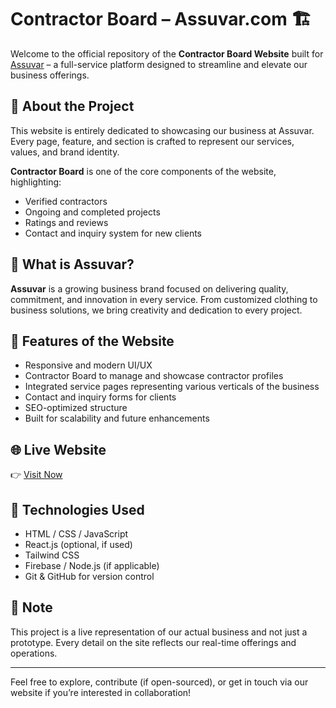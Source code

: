 # Contractor Board – Assuvar.com 🏗️

Welcome to the official repository of the **Contractor Board Website** built for [Assuvar](https://assuvar.com) – a full-service platform designed to streamline and elevate our business offerings.

## 🚀 About the Project

This website is entirely dedicated to showcasing our business at Assuvar. Every page, feature, and section is crafted to represent our services, values, and brand identity.

**Contractor Board** is one of the core components of the website, highlighting:

- Verified contractors
- Ongoing and completed projects
- Ratings and reviews
- Contact and inquiry system for new clients

## 🧱 What is Assuvar?

**Assuvar** is a growing business brand focused on delivering quality, commitment, and innovation in every service. From customized clothing to business solutions, we bring creativity and dedication to every project.

## 🔧 Features of the Website

- Responsive and modern UI/UX
- Contractor Board to manage and showcase contractor profiles
- Integrated service pages representing various verticals of the business
- Contact and inquiry forms for clients
- SEO-optimized structure
- Built for scalability and future enhancements

## 🌐 Live Website

👉 [Visit Now](https://assuvar.com)

## 💼 Technologies Used

- HTML / CSS / JavaScript
- React.js (optional, if used)
- Tailwind CSS
- Firebase / Node.js (if applicable)
- Git & GitHub for version control

## 📌 Note

This project is a live representation of our actual business and not just a prototype. Every detail on the site reflects our real-time offerings and operations.

---

Feel free to explore, contribute (if open-sourced), or get in touch via our website if you’re interested in collaboration!

